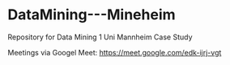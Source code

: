 # DataMining---Mineheim
Repository for Data Mining 1 Uni Mannheim Case Study

Meetings via Googel Meet: https://meet.google.com/edk-ijrj-vgt
